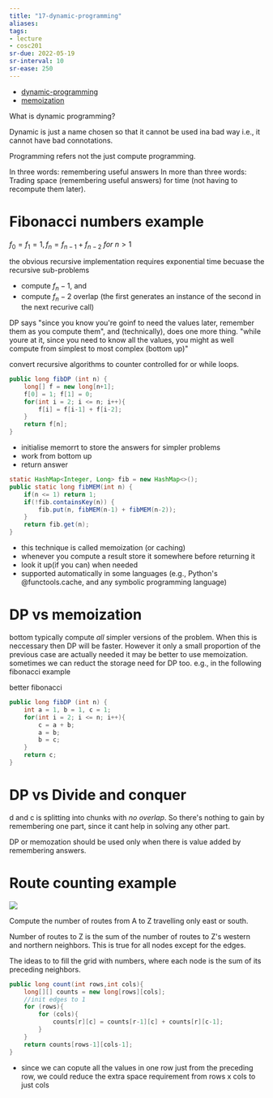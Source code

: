 ```yaml
---
title: "17-dynamic-programming"
aliases: 
tags: 
- lecture
- cosc201
sr-due: 2022-05-19
sr-interval: 10
sr-ease: 250
---
```


- [dynamic-programming](notes/dynamic-programming.md)
- [memoization](notes/memoization.md)










What is dynamic programming? 

Dynamic is just a name chosen so that it cannot be used ina bad way i.e., it cannot have bad connotations. 

Programming refers not the just compute programming.

In three words: remembering useful answers
In more than three words: Trading space (remembering useful answers) for time (not having to recompute them later).

# Fibonacci numbers example

$f_{0}= f_{1}= 1, f_{n}=f_{n-1}+ f_{n-2}\ for\  n > 1$

the obvious recursive implementation requires exponential time becuase the recursive sub-problems
- compute $f_n-1$, and
- compute $f_n-2$
overlap (the first generates an instance of the second in the next recurive call)

DP says "since you know you're goinf to need the values later, remember them as you compute them", and (technically), does one more thing. "while youre at it, since you need to know all the values, you might as well compute from simplest to most complex (bottom up)"

convert recursive algorithms to counter controlled for or while loops.

```java
public long fibDP (int n) {
	long[] f = new long[n+1];
	f[0] = 1; f[1] = 0;
	for(int i = 2; i <= n; i++){
		f[i] = f[i-1] + f[i-2];
	}
	return f[n];
}
```

- initialise memorrt to store the answers for simpler problems
- work from bottom up
- return answer

```java
static HashMap<Integer, Long> fib = new HashMap<>();
public static long fibMEM(int n) {
	if(n <= 1) return 1;
	if(!fib.containsKey(n)) {
		fib.put(n, fibMEM(n-1) + fibMEM(n-2));
	}
	return fib.get(n);
}
```
- this technique is called memoization (or caching)
- whenever you compute a result store it somewhere before returning it
- look it up(if you can) when needed
- supported automatically in some languages (e.g., Python's @functools.cache, and any symbolic programming language)

# DP vs memoization
bottom typically compute *all* simpler versions of the problem. When this is neccessary then DP will be faster. However it only a small proportion of the previous case are actually needed it may be better to use memoization. sometimes we can reduct the storage need for DP too. e.g., in the following fibonacci example

better fibonacci
```java
public long fibDP (int n) {
	int a = 1, b = 1, c = 1;
	for(int i = 2; i <= n; i++){
		c = a + b;
		a = b;
		b = c;
	}
	return c;
}
```

# DP vs Divide and conquer

d and c is splitting into chunks with *no overlap*. So there's nothing to gain by remembering one part, since it cant help in solving any other part. 

DP or memozation should be used only when there is value added by remembering answers.

# Route counting example

![](https://i.imgur.com/AKl2fY5.png)

Compute the number of routes from A to Z travelling only east or south.

Number of routes to Z is the sum of the number of routes to Z's western and northern neighbors. This is true for all nodes except for the edges.

The ideas to to fill the grid with numbers, where each node is the sum of its preceding neighbors. 

```java
public long count(int rows,int cols){
	long[][] counts = new long[rows][cols];
	//init edges to 1
	for (rows){
		for (cols){
			counts[r][c] = counts[r-1][c] + counts[r][c-1];
		}
	}
	return counts[rows-1][cols-1];
}
```


- since we can copute all the values in one row just from the preceding row, we could reduce the extra space requirement from rows x cols to just cols